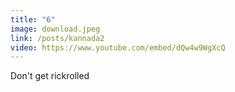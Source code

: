 ```yaml
---
title: "6"
image: download.jpeg
link: /posts/kannada2
video: https://www.youtube.com/embed/dQw4w9WgXcQ
---
```

Don't get rickrolled